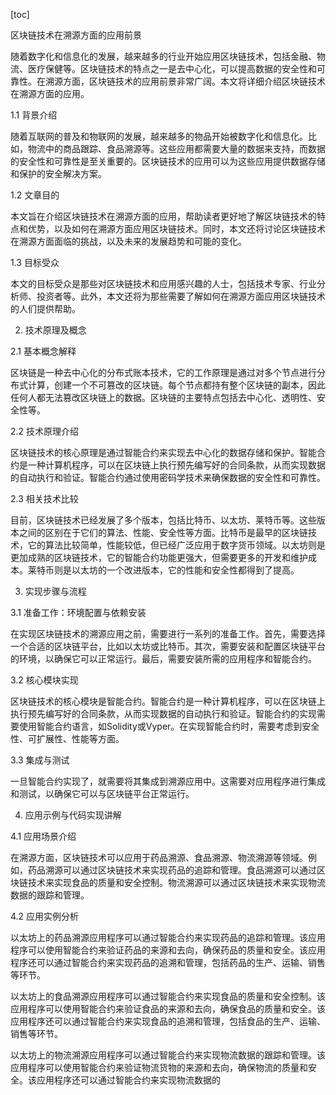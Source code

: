 
[toc]                    
                
                
区块链技术在溯源方面的应用前景

随着数字化和信息化的发展，越来越多的行业开始应用区块链技术，包括金融、物流、医疗保健等。区块链技术的特点之一是去中心化，可以提高数据的安全性和可靠性。在溯源方面，区块链技术的应用前景非常广阔。本文将详细介绍区块链技术在溯源方面的应用。

1.1 背景介绍

随着互联网的普及和物联网的发展，越来越多的物品开始被数字化和信息化。比如，物流中的商品跟踪、食品溯源等。这些应用都需要大量的数据来支持，而数据的安全性和可靠性是至关重要的。区块链技术的应用可以为这些应用提供数据存储和保护的安全解决方案。

1.2 文章目的

本文旨在介绍区块链技术在溯源方面的应用，帮助读者更好地了解区块链技术的特点和优势，以及如何在溯源方面应用区块链技术。同时，本文还将讨论区块链技术在溯源方面面临的挑战，以及未来的发展趋势和可能的变化。

1.3 目标受众

本文的目标受众是那些对区块链技术和应用感兴趣的人士，包括技术专家、行业分析师、投资者等。此外，本文还将为那些需要了解如何在溯源方面应用区块链技术的人们提供帮助。

2. 技术原理及概念

2.1 基本概念解释

区块链是一种去中心化的分布式账本技术，它的工作原理是通过对多个节点进行分布式计算，创建一个不可篡改的区块链。每个节点都持有整个区块链的副本，因此任何人都无法篡改区块链上的数据。区块链的主要特点包括去中心化、透明性、安全性等。

2.2 技术原理介绍

区块链技术的核心原理是通过智能合约来实现去中心化的数据存储和保护。智能合约是一种计算机程序，可以在区块链上执行预先编写好的合同条款，从而实现数据的自动执行和验证。智能合约通过使用密码学技术来确保数据的安全性和可靠性。

2.3 相关技术比较

目前，区块链技术已经发展了多个版本，包括比特币、以太坊、莱特币等。这些版本之间的区别在于它们的算法、性能、安全性等方面。比特币是最早的区块链技术，它的算法比较简单，性能较低，但已经广泛应用于数字货币领域。以太坊则是更加成熟的区块链技术，它的智能合约功能更强大，但需要更多的开发和维护成本。莱特币则是以太坊的一个改进版本，它的性能和安全性都得到了提高。

3. 实现步骤与流程

3.1 准备工作：环境配置与依赖安装

在实现区块链技术的溯源应用之前，需要进行一系列的准备工作。首先，需要选择一个合适的区块链平台，比如以太坊或比特币。其次，需要安装和配置区块链平台的环境，以确保它可以正常运行。最后，需要安装所需的应用程序和智能合约。

3.2 核心模块实现

区块链技术的核心模块是智能合约。智能合约是一种计算机程序，可以在区块链上执行预先编写好的合同条款，从而实现数据的自动执行和验证。智能合约的实现需要使用智能合约语言，如Solidity或Vyper。在实现智能合约时，需要考虑到安全性、可扩展性、性能等方面。

3.3 集成与测试

一旦智能合约实现了，就需要将其集成到溯源应用中。这需要对应用程序进行集成和测试，以确保它可以与区块链平台正常运行。

4. 应用示例与代码实现讲解

4.1 应用场景介绍

在溯源方面，区块链技术可以应用于药品溯源、食品溯源、物流溯源等领域。例如，药品溯源可以通过区块链技术来实现药品的追踪和管理。食品溯源可以通过区块链技术来实现食品的质量和安全控制。物流溯源可以通过区块链技术来实现物流数据的跟踪和管理。

4.2 应用实例分析

以太坊上的药品溯源应用程序可以通过智能合约来实现药品的追踪和管理。该应用程序可以使用智能合约来验证药品的来源和去向，确保药品的质量和安全。该应用程序还可以通过智能合约来实现药品的追溯和管理，包括药品的生产、运输、销售等环节。

以太坊上的食品溯源应用程序可以通过智能合约来实现食品的质量和安全控制。该应用程序可以使用智能合约来验证食品的来源和去向，确保食品的质量和安全。该应用程序还可以通过智能合约来实现食品的追溯和管理，包括食品的生产、运输、销售等环节。

以太坊上的物流溯源应用程序可以通过智能合约来实现物流数据的跟踪和管理。该应用程序可以使用智能合约来验证物流货物的来源和去向，确保物流的质量和安全。该应用程序还可以通过智能合约来实现物流数据的

